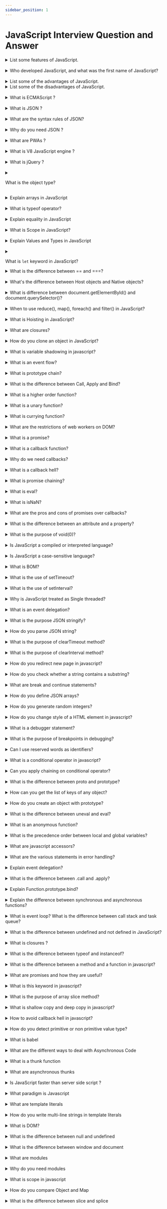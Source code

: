 ```yaml
---
sidebar_position: 1
---
```


# JavaScript Interview Question and Answer

<details >
<summary>
List some features of JavaScript.
</summary>

-    Lightweight
-    Interpreted programming language
-    Good for the applications which are network-centric
-    Complementary to Java
-    Complementary to HTML
-    Open source
-    Cross-platform
</details>

<br/>

<details>
<summary>
Who developed JavaScript, and what was the first name of JavaScript?
</summary>
JavaScript was developed by Brendan Eich, who was a Netscape programmer. Brendan Eich developed this new scripting language in just ten days in the year September 1995. At the time of its launch, JavaScript was initially called Mocha. After that, it was called Live Script and later known as JavaScript.

</details>

<br/>
<details>

<summary> 
 List some of the advantages of JavaScript.
</summary>

Some of the advantages of JavaScript are:

-    Server interaction is less
-    Feedback to the visitors is immediate
-    Interactivity is high
-    Interfaces are richer
</details>

<details>
<summary>
List some of the disadvantages of JavaScript.
</summary>
Some of the disadvantages of JavaScript are:

-    No support for multithreading
-    No support for multiprocessing
-    Reading and writing of files is not allowed
-    No support for networking applications.
</details>
<br/>

<details>
<summary>
What is ECMAScript ?
</summary>
ECMAScript is the scripting language that forms the basis of JavaScript. ECMAScript standardized by the ECMA International standards organization in the ECMA-262 and ECMA-402 specifications. The first edition of ECMAScript was released in 1997.
</details>
<br/>

<details>
<summary>
What is JSON ?
</summary>
JSON (JavaScript Object Notation) is a lightweight format that is used for data interchanging. It is based on a subset of JavaScript language in the way objects are built in JavaScript.
</details>
<br/>

<details>
<summary>
What are the syntax rules of JSON?
</summary>
Below are the list of syntax rules of JSON

-    The data is in name/value pairs
-    The data is separated by commas
-    Curly braces hold objects
-    Square brackets hold arrays
</details>
<br/>

<details>
<summary>
Why do you need JSON ?
</summary>
When exchanging data between a browser and a server, the data can only be text. Since JSON is text only, it can easily be sent to and from a server, and used as a data format by any programming language.
</details>
<br/>

<details>
<summary>
What are PWAs ?
</summary>
Progressive web applications (PWAs) are a type of mobile app delivered through the web, built using common web technologies including HTML, CSS and JavaScript. These PWAs are deployed to servers, accessible through URLs, and indexed by search engines.
</details>
<br/>

<details>
<summary>
What is V8 JavaScript engine ?
</summary>
V8 is an open source high-performance JavaScript engine used by the Google Chrome browser, written in C++. It is also being used in the node.js project. It implements ECMAScript and WebAssembly, and runs on Windows 7 or later, macOS 10.12+, and Linux systems that use x64, IA-32, ARM, or MIPS processors. Note: It can run standalone, or can be embedded into any C++ application.
</details>
<br/>

<details>
<summary>
What is jQuery ?
</summary>
jQuery is a popular cross-browser JavaScript library that provides Document Object Model (DOM) traversal, event handling, animations and AJAX interactions by minimizing the discrepancies across browsers. It is widely famous with its philosophy of “Write less, do more”.
</details>
<br/>

<details>
<summary>

What is the object type?

</summary>
The object type refers to a compound value where you can set properties (named locations) that each hold their own values of any type.

---

```js
var obj = {
     a: "hello Prabir", // property
     b: 20,
     c: true,
};
obj.a; // "hello Prabir", accessed with doted notation
obj.b; // 20
obj.c; // true

obj["a"]; // "hello Prabir", accessed with bracket notation
obj["b"]; // 20
obj["c"]; // true
```

</details>
<br/>

<details>
<summary>
Explain arrays in JavaScript
</summary>
An array is an object that holds values (of any type) not particularly in named properties/keys, but rather in numerically indexed positions:

---

```js
var arr = ["hello Prabir", 22, true];

arr[0]; // "hello Prabir"
arr[1]; // 22
arr[2]; // true
arr.length; // 3

typeof arr; // "object"
```

</details>
<br/>

<details>
<summary>
What is typeof operator?
</summary>
JavaScript provides a typeof operator that can examine a value and tell you what type it is:

---

```js
var a;
typeof a; // "undefined"

a = "hello Prabir";
typeof a; // "string"

a = 42;
typeof a; // "number"

a = true;
typeof a; // "boolean"

a = null;
typeof a; // "object" -- weird, bug

a = undefined;
typeof a; // "undefined"

a = { b: "c" };
typeof a; // "object"
```

</details>
<br/>

<details>
<summary>
Explain equality in JavaScript
</summary>
JavaScript has both strict and type–converting comparisons:

-    Strict comparison (e.g., ===) checks for value equality without allowing coercion
-    Abstract comparison (e.g. ==) checks for value equality with coercion allowed

---

```js
var a = "90";
var b = 90;

a == b; // true
a === b; // false
```

Some simple equalityrules:

-    If either value (aka side) in a comparison could be the true or false value, avoid == and use ===.
-    If either value in a comparison could be of these specific values (0, "", or [] -- empty array), avoid == and use ===.
-    In all other cases, you're safe to use ==. Not only is it safe, but in many cases it simplifies your code in a way that improves readability.
</details>
<br/>

<details>
<summary>
What is Scope in JavaScript?
</summary>
   In JavaScript, each function gets its own scope. Scope is basically a collection of variables as well as the rules for how those variables are accessed by name. Only code inside that function can access that function's scoped variables.

A variable name has to be unique within the same scope. A scope can be nested inside another scope. If one scope is nested inside another, code inside the innermost scope can access variables from either scope.

</details>
<br/>

<details>
<summary>
Explain Values and Types in JavaScript
</summary>
   JavaScript has typed values, not typed variables. The following built-in types are available:

-    string
-    number
-    boolean
-    null and undefined
-    object
-    symbol (new to ES6)

</details>
<br/>

<details>
<summary>

What is `let` keyword in JavaScript?

</summary>

In addition to creating declarations for variables at the function level, ES6 lets you declare variables to belong to individual blocks `(pairs of { .. })` , using the let keyword.

</details>

<details>
<summary>
What is the difference between == and ===?
</summary>
 == is the abstract equality operator while === is the strict equality operator. The == operator will compare for equality after doing any necessary type conversions. The === operator will not do type conversion, so if two values are not the same type === will simply return false. When using ==, funky things can happen, such as:

---

```js
1 == "1"; // true
1 == [1]; // true
1 == true; // true
0 == ""; // true
0 == "0"; // true
0 == false; // true
```

never to use the == operator, except for convenience when comparing against null or undefined, where a == null will return true if a is null or undefined.

```js
var a = null;
console.log(a == null); // true
console.log(a == undefined); // true
```

</details>
<br/>

<details>
<summary>
What's the difference between Host objects and Native objects?
</summary>

-    Native objects are objects that are part of the JavaScript language defined by the ECMAScript specification, such as String, Math, RegExp, Object, Function, etc.
-    Host objects are provided by the runtime environment (browser or Node), such as window, XMLHTTPRequest, etc.

</details>
<br/>

<details>
<summary>
What is difference between document.getElementById() and document.querySelector()?

</summary>

-    document.getElementById():

Returns an element object representing the element whose id property matches the specified string. Since element IDs are required to be unique if specified, they're a useful way to get access to a specific element quickly.

```js
element = document.getElementById(id);
```

-    document.querySelector():
     Returns the first matching Element node within the node's subtree. If no matching node is found, null is returned.

```js
element = document.querySelector(selectors);
```

-    document.querySelectorAll():
     Returns a NodeList containing all matching Element nodes within the node's subtree, or an empty NodeList if no matches are found.

```js
element = document.querySelectorAll(selectors);
```

</details>
<br/>

<details>
<summary>
When to use reduce(), map(), foreach() and filter() in JavaScript?
</summary>

-    forEach():
     It takes a callback function and run that callback function on each element of array one by one.

Basically forEach works as a traditional for loop looping over the array and providing array elements to do operations on them.

```js
var arr = [10, 20, 30];

arr.forEach(function (elem, index) {
     console.log(elem + " comes at " + index);
});
```

output:

```js
10 comes at 0
20 comes at 1
30 comes at 2
```

-    filter():
     The main difference between forEach() and filter() is that forEach just loop over the array and executes the callback but filter executes the callback and check its return value. If the value is true element remains in the resulting array but if the return value is false the element will be removed for the resulting array.

Note: filter does not update the existing array it will return a new filtered array every time.

```js
var arr = [10, 20, 30];

var result = arr.filter(function (elem) {
     return elem !== 20;
});
console.log(result);
```

output:

```js
[10, 30];
```

-    map():

map() like filter() & forEach() takes a callback and run it against every element on the array but whats makes it unique is it generate a new array based on your existing array.

Like filter(), map() also returns an array. The provided callback to map modifies the array elements and save them into the new array upon completion that array get returned as the mapped array.

```js
var arr = [10, 20, 30];

var mapped = arr.map(function (elem) {
     return elem * 10;
});
console.log(mapped);
```

output:

```js
[100, 200, 300];
```

-    reduce():

reduce() method of the array object is used to reduce the array to one single value.

```js
var arr1 = [10, 20, 30];

var sum = arr.reduce(function (sum, element) {
     return sum + element;
});
console.log(sum); // Output: 60
```

</details>
<br/>

<details>
<summary>
What is Hoisting in JavaScript?
</summary>

Hoisting is a JavaScript mechanism where variables and function declarations are moved to the top of their scope before code execution.

Example 01: Variable Hoisting

---

```js
console.log(message); // output : undefined
var message = "The variable Has been hoisted";
```

Example 02: Function Hoisting

---

```js
function hoist() {
     a = 20;
     var b = 100;
}

hoist();

console.log(a);
/* 
Accessible as a global variable outside hoist() function
Output: 20
*/

console.log(b);
/*
Since it was declared, it is confined to the hoist() function scope.
We can't print it out outside the confines of the hoist() function.
Output: ReferenceError: b is not defined
*/
```

All declarations (function, var, let, const and class) are hoisted in JavaScript, while the var declarations are initialized with undefined, but let and const declarations remain uninitialized.

```js
console.log(a);
let a = 3;

// Output: ReferenceError: a is not defined
```

They will only get initialized when their lexical binding (assignment) is evaluated during runtime by the JavaScript engine. This means we can’t access the variable before the engine evaluates its value at the place it was declared in the source code. This is what we call Temporal Dead Zone, A time span between variable creation and its initialization where they can’t be accessed.

</details>
<br/>

<details>
<summary>
What are closures?
</summary>
     A closure is the combination of a function and the lexical environment within which that function was declared. i.e, It is an inner function that has access to the outer or enclosing function’s variables. The closure has three scope chains.

-    Own scope where variables defined between its curly brackets
-    Outer function’s variables
-    Global variables

```js
function Welcome(name) {
     var greetingInfo = function (message) {
          console.log(message + " " + name);
     };
     return greetingInfo;
}
var myFunction = Welcome("Prabir");
myFunction("Welcome "); // Output: Welcome prabir
```

As per the above code, the inner function greetingInfo() has access to the variables in the outer function Welcome() even after outer function has returned.

</details>
<br/>

<details>
<summary>
How do you clone an object in JavaScript?
</summary>
Using the object spread operator ..., the object own enumerable properties can be copied into the new object. This creates a shallow clone of the object.

```js
const obj = { a: 1, b: 2 };
const shallowClone = { ...obj };
```

With this technique, prototypes are ignored. In addition, nested objects are not cloned, but rather their references get copied, so nested objects still refer to the same objects as the original. Deep-cloning is much more complex in order to effectively clone any type of object (Date, RegExp, Function, Set, etc) that may be nested within the object.

Other alternatives include:

JSON.parse(JSON.stringify(obj)) can be used to deep-clone a simple object, but it is CPU-intensive and only accepts valid JSON (therefore it strips functions and does not allow circular references).
Object.assign({}, obj) is another alternative.
Object.keys(obj).reduce((acc, key) => (acc[key] = obj[key], acc), {}) is another more verbose alternative that shows the concept in greater depth.

</details>
<br/>

<details>
<summary>
What is variable shadowing in javascript?
</summary>
Variable shadowing occurs when a variable declared within a certain scope (decision block, method, or inner class) has the same name as a variable declared in an outer scope. This outer variable is said to be shadowed.

If there is a variable in the global scope, and you'd like to create a variable with the same name in a function. The variable in the inner scope will temporarily shadow the variable in the outer scope.

```js
var value = 20;

function Hoist(value) {
     alert(value);
}

Hoist(30); //output:30
```

</details>
<br/>

<details>
<summary>
What is an event flow?
</summary>
Event flow is the order in which event is received on the web page. When you click an element that is nested in various other elements, before your click actually reaches its destination, or target element, it must trigger the click event each of its parent elements first, starting at the top with the global window object.

There are two ways of event flow

-    Top to Bottom(Event Capturing)
-    Bottom to Top (Event Bubbling)
</details>
<br/>

<details>
<summary>
What is prototype chain?
</summary>
Nearly all objects in JavaScript are instances of Object. That means all the objects in JavaScript inherit the properties and methods from Object.prototype. This is called Prototype chaining.

Prototype chaining is used to build new types of objects based on existing ones. It is similar to inheritance in a class based language. The prototype on object instance is available through Object.getPrototypeOf(object) or **proto** property whereas prototype on constructors function is available through Object.prototype.

```js
   function Person(firstName, lastName, age) {
  this.firstName = firstName;
  this.lastName = lastName;
  this.age = age;
}
//Person class created
Person.prototype.getFullName = function() {
  return this.firstName + " " + this.lastName;
}

// we have added getFullName method in Person’s prototype.
var person = new Person("Prabir", "Kumar", 25);
// It will create an instance of the Person class
> person.hasOwnProperty("firstName");  // true
> person.hasOwnProperty("getFullName");  // false
> person.getFullName(); // Prabir Kumar

```

</details>
<br/>

<details>
<summary>
What is the difference between Call, Apply and Bind?
</summary>

-    call():

     The call() method invokes a function with a given this value and arguments provided one by one

     ***

     ````js
              var employee1 = {firstName: 'Prabir', lastName: 'Kumar'};
              var employee2 = {firstName: 'Kumar', lastName: 'P'};

             function greet(greeting1, greeting2) {
              console.log(greeting1 + ' ' + this.firstName + ' ' + this.lastName+ ', '+ greeting2);
             }

             greet.call(employee1, 'Hello', 'How are you?'); // Hello Prabir Kumar, How are you?
            greet.call(employee2, 'Hello', 'How are you?'); // Hello Kumar P, How are you?

         ```
     ````

-    apply():
     Invokes the function and allows you to pass in arguments as an array

---

```js
var employee1 = { firstName: "Prabir", lastName: "Kumar" };
var employee2 = { firstName: "Kumar", lastName: "P" };

function greet(greeting1, greeting2) {
     console.log(greeting1 + " " + this.firstName + " " + this.lastName + ", " + greeting2);
}

greet.apply(employee1, ["Hello", "How are you?"]); // Hello Prabir Kumar, How are you?
greet.apply(employee2, ["Hello", "How are you?"]); // Hello Kumar P, How are you?
```

-    bind():

returns a new function, allowing you to pass in an array and any number of arguments

```js
var employee1 = { firstName: "Prabir", lastName: "Kumar" };
var employee2 = { firstName: "Kumar", lastName: "P" };

function greet(greeting1, greeting2) {
     console.log(greeting1 + " " + this.firstName + " " + this.lastName + ", " + greeting2);
}

var inviteEmployee1 = greet.bind(employee1);
var inviteEmployee2 = greet.bind(employee2);
inviteEmployee1("Hello", "How are you?"); // Hello Prabir Kumar, How are you?
inviteEmployee2("Hello", "How are you?"); // Hello Kumar P, How are you?
```

  </details>
  <br/>

<details>
<summary>
What is a higher order function?
</summary>

A Higher-Order function is a function that receives a function as an argument or returns the function as output.

For example, Array.prototype.map(), Array.prototype.filter() and Array.prototype.reduce() are some of the Higher-Order functions in javascript.

```js
const arr1 = [10, 20, 30];
const arr2 = arr1.map(function (item) {
     return item * 10;
});
console.log(arr2);
```

</details>
<br/>

<details>
<summary>
What is a unary function?
</summary>
Unary function (i.e. monadic) is a function that accepts exactly one argument. Let us take an example of unary function. It stands for single argument accepted by a function.

```js
const unaryFunction = (a) => console.log(a + 20); //Add 20 to the given argument and display the value
```

</details>
<br/>

<details>
<summary>
What is currying function?
</summary>

Currying is the process of taking a function with multiple arguments and turning it into a sequence of functions each with only a single argument.

```js
function volume(length) {
     return function (width) {
          return function (height) {
               return height * width * length;
          };
     };
}

volume(2)(6)(3); // 36
```

Curried functions are great to improve code re-usability and functional composition.

</details>
<br/>

<details>
<summary>
What are the restrictions of web workers on DOM?
</summary>
WebWorkers do not have access to below javascript objects since they are defined in an external files

-    Window object
-    Document object
-    Parent object
</details>
<br/>

<details>
<summary>
What is a promise?
</summary>
A promise is an object that may produce a single value some time in the future with either a resolved value or a reason that it’s not resolved(for example, network error). It will be in one of the 3 possible states: fulfilled, rejected, or pending. Syntax

---

```js
const promise = new Promise(function (resolve, reject) {
     // promise description
});
```

Promises are used to handle asynchronous operations. They provide an alternative approach for callbacks by reducing the callback hell and writing the cleaner code.

Promises have three states:

-    Pending: This is an initial state of the Promise before an operation begins
-    Fulfilled: This state indicates that specified operation was completed.
-    Rejected: This state indicates that the operation did not complete. In this case an error value will be thrown.
</details>
<br/>

<details>
<summary>
What is a callback function?
</summary>
A callback function is a function passed into another function as an argument. This function is invoked inside the outer function to complete an action.

```js
function add(a, b, callback) {
     const result = a + b;
     callback(result);
}

function logResult(result) {
     console.log(result);
}

add(2, 3, logResult); // logs "5"
```

In this example, we have a add function that takes three arguments: two numbers (a and b) and a callback function. The add function performs a simple addition operation and then invokes the callback function with the result.

We also have a second function called logResult that takes a single argument (the result of the addition) and logs it to the console.

In the last line of the example, we are calling the add function and passing it the numbers 2 and 3, along with the logResult function as a callback. This causes the add function to invoke the logResult function, passing it the result of the addition (5), which in turn logs the result to the console.

</details>
<br/>

<details>
<summary>
Why do we need callbacks?
</summary>

The callbacks are needed because javascript is a event driven language. That means instead of waiting for a response javascript will keep executing while listening for other events.

Let us take an example with first function invoking an API call(simulated by setTimeout) and next function which logs the message

```js
function firstFunction() {
     // Simulate a code delay
     setTimeout(function () {
          console.log("First function called");
     }, 1000);
}
function secondFunction() {
     console.log("Second function called");
}
firstFunction();
secondFunction();

Output;
// Second function called
// First function called
```

As observed from the output, javascript didnot wait for the response of first function and remaining code block get executed. So callbacks used in a way to make sure that certain code does not execute until other code finished execution.

</details>
<br/>

<details>
<summary>
What is a callback hell?
</summary>
Callback Hell is an anti-pattern with multiple nested callbacks which makes code hard to read and debug when dealing with asynchronous logic. The callback hell looks like below,

---

```js
async1(function() {
    async2(function() {
        async3(function() {
            async4(function() {
                ....
            });
        });
    });
});

```

</details>
<br/>

<details>
<summary>
What is promise chaining?
</summary>
The process of executing a sequence of asynchronous tasks one after another using promises is known as Promise chaining.

```js
new Promise(function (resolve, reject) {
     setTimeout(() => resolve(1), 1000);
})
     .then(function (result) {
          console.log(result); // 1
          return result * 2;
     })
     .then(function (result) {
          console.log(result); // 2
          return result * 3;
     })
     .then(function (result) {
          console.log(result); // 6
          return result * 4;
     });
```

In the above handlers, the result is passed to the chain of .then() handlers with the below work flow,

The initial promise resolves in 1 second,
After that .then handler is called by logging the result(1) and then return a promise with the value of result _ 2.
After that the value passed to the next .then handler by logging the result(2) and return a promise with result _ 3.
Finally the value passed to the last .then handler by logging the result(6) and return a promise with result \* 4.

</details>
<br/>

<details>
<summary>
What is eval?
</summary>
The eval() function evaluates JavaScript code represented as a string. The string can be a JavaScript expression, variable, statement, or sequence of statements.

```js
console.log(eval("3 + 2")); //  5
```

</details>
<br/>

<details>
<summary>
What is isNaN?
</summary>
The isNaN() function is used to determine whether a value is an illegal number (Not-a-Number) or not. i.e, This function returns true if the value equates to NaN. Otherwise it returns false.

```js
isNaN("Hello"); //true
isNaN("100"); //false
typeof NaN; //Number
```

</details>
<br/>

<details>
<summary>
What are the pros and cons of promises over callbacks?

</summary>
Below are the list of pros and cons of promises over callbacks,
Pros:

-    It avoids callback hell which is unreadable
-    Easy to write sequential asynchronous code with .then()
-    Easy to write parallel asynchronous code with Promise.all()
-    Solves some of the common problems of callbacks(call the callback too late, too early, many times and swallow errors/exceptions)

Cons:

-    It makes little complex code
-    You need to load a polyfill if ES6 is not supported
</details>
<br/>

<details>
<summary>
What is the difference between an attribute and a property?

</summary>
Attributes are defined on the HTML markup whereas properties are defined on the DOM. For example, the below HTML element has 2 attributes type and value,

```js
<input type="text" value="Name:">
```

You can retrieve the attribute value as below,

```js
const input = document.querySelector("input");
console.log(input.getAttribute("value")); // Good morning
console.log(input.value); // Good morning
```

And after you change the value of the text field to "Good evening", it becomes like

```js
console.log(input.getAttribute("value")); // Good morning
console.log(input.value); // Good evening
```

</details>
<br/>

<details>
<summary>
What is the purpose of void(0)?
</summary>
The void(0) is used to prevent the page from refreshing. This will be helpful to eliminate the unwanted side-effect, because it will return the undefined primitive value. It is commonly used for HTML document that uses href="JavaScript:void(0);" within an anchor(a) element. i.e, when you click a link, the browser loads a new page or refreshes the same page. But this behavior will be prevented using this expression.
For example, the below link notify the message without reloading the page

```js
<a href="JavaScript:void(0);" onclick="alert('Well done!')">
     Click Me!
</a>
```

</details>
<br/>

<details>
<summary>
Is JavaScript a compiled or interpreted language?
</summary>
JavaScript is an interpreted language, not a compiled language. An interpreter in the browser reads over the JavaScript code, interprets each line, and runs it. Nowadays modern browsers use a technology known as Just-In-Time (JIT) compilation, which compiles JavaScript to executable bytecode just as it is about to run.
</details>
<br/>

<details>
<summary>
Is JavaScript a case-sensitive language?
</summary>
Yes, JavaScript is a case sensitive language. The language keywords, variables, function & object names, and any other identifiers must always be typed with a consistent capitalization of letters.

</details>
<br/>

<details>
<summary>
What is BOM?

</summary>
The Browser Object Model (BOM) allows JavaScript to "talk to" the browser. It consists of the objects navigator, history, screen, location and document which are children of window. The Browser Object Model is not standardized and can change based on different browsers.

</details>
<br/>

<details>
<summary>
What is the use of setTimeout?
</summary>
The setTimeout() method is used to call a function or evaluates an expression after a specified number of milliseconds. For example, let us log a message after 2 seconds using setTimeout method,

```js
setTimeout(function () {
     console.log("Heyy Prabir");
}, 2000);
```

</details>
<br/>

<details>
<summary>
What is the use of setInterval?

</summary>
The setInterval() method is used to call a function or evaluates an expression at specified intervals (in milliseconds). For example, let us log a message after 2 seconds using setInterval method,

```js
setInterval(function () {
     console.log("Heyy Prabir");
}, 2000);
```

</details>
<br/>

<details>
<summary>
Why is JavaScript treated as Single threaded?

</summary>
JavaScript is a single-threaded language. Because the language specification does not allow the programmer to write code so that the interpreter can run parts of it in parallel in multiple threads or processes. Whereas languages like java, go, C++ can make multi-threaded and multi-process programs.
</details>
<br/>

<details>
<summary>
What is an event delegation?
</summary>
Event delegation is a technique for listening to events where you delegate a parent element as the listener for all of the events that happen inside it. For example, if you wanted to detect field changes in inside a specific form, you can use event delegation technique,

```js
var form = document.querySelector("#registration-form");

// Listen for changes to fields inside the form
form.addEventListener(
     "input",
     function (event) {
          // Log the field that was changed
          console.log(event.target);
     },
     false
);
```

</details>
<br/>

<details>
<summary>
What is the purpose JSON stringify?
</summary>
When sending data to a web server, the data has to be in a string format. You can achieve this by converting JSON object into a string using stringify() method.

```js
var userJSON = { name: "Prabir", age: 25 };
var userString = JSON.stringify(user);
console.log(userString); //"{"name":"Prabir","age":25}"
```

</details>
<br/>

<details>
<summary>
How do you parse JSON string?
</summary>
When receiving the data from a web server, the data is always in a string format. But you can convert this string value to javascript object using parse() method.

```js
var userString = '{"name":"Prabir","age":25}';
var userJSON = JSON.parse(userString);
console.log(userJSON); // {name: "Prabir", age: 25}
```

</details>
<br/>

<details>
<summary>
What is the purpose of clearTimeout method?
</summary>

The clearTimeout() function is used in javascript to clear the timeout which has been set by setTimeout() function before that. i.e, The return value of setTimeout() function is stored in a variable and it’s passed into the clearTimeout() function to clear the timer. For example, the below setTimeout method is used to display the message after 3 seconds. This timeout can be cleared by clearTimeout() method.

```js
var msg;
function greeting() {
     alert("Heyy Prabir");
}
function start() {
     msg = setTimeout(greeting, 4000);
}
function stop() {
     clearTimeout(msg);
}
```

</details>
<br/>

<details>
<summary>
What is the purpose of clearInterval method?
</summary>
The clearInterval() function is used in javascript to clear the interval which has been set by setInterval() function. i.e, The return value returned by setInterval() function is stored in a variable and it’s passed into the clearInterval() function to clear the interval. For example, the below setInterval method is used to display the message for every 3 seconds. This interval can be cleared by clearInterval() method.

```js
var msg;
function greeting() {
     alert("Heyy Prabir");
}
function start() {
     msg = setInterval(greeting, 4000);
}
function stop() {
     clearInterval(msg);
}
```

</details>
<br/>

<details>
<summary>
How do you redirect new page in javascript?

</summary>
In vanilla javascript, you can redirect to a new page using location property of window object. The syntax would be as follows,

```js
function redirect() {
     window.location.href = "newPage.html";
}
```

</details>
<br/>

<details>
<summary>
How do you check whether a string contains a substring?

</summary>
There are 3 possible ways to check whether a string contains a substring or not,

---

a.) Using includes: ES6 provided String.prototype.includes method to test a string contains a substring.

```js
var mainString = "prabir",
     subString = "prab";
mainString.includes(subString);
```

---

b.) Using indexOf: In an ES5 or older environments, you can use String.prototype.indexOf which returns the index of a substring. If the index value is not equal to -1 then it means the substring exist in the main string.

```js
var mainString = "prabir",
     subString = "prab";
mainString.indexOf(subString) !== -1;
```

---

c.) Using RegEx: The advanced solution is using Regular expression test method(RegExp.test), which allows for testing for against regular expressions

```js
var mainString = "prabir",
     regex = "/prab/";
regex.test(mainString);
```

</details>
<br/>

<details>
<summary>
What are break and continue statements?
</summary>
The break statement is used to "jumps out" of a loop. i.e, It breaks the loop and continues executing the code after the loop.

```js
for (i = 0; i < 10; i++) {
     if (i === 5) {
          break;
     }
     text += "Number: " + i + "<br>";
}
```

The continue statement is used to "jumps over" one iteration in the loop. i.e, It breaks one iteration (in the loop), if a specified condition occurs, and continues with the next iteration in the loop.

```js
for (i = 0; i < 10; i++) {
     if (i === 5) {
          continue;
     }
     text += "Number: " + i + "<br>";
}
```

</details>
<br/>

<details>
<summary>
How do you define JSON arrays?
</summary>
JSON arrays are written inside square brackets and array contain javascript objects. For example, the JSON array of users would be as below,

```js
"users":[
  {"firstName":"Prabir", "lastName":"Kumar"},
  {"firstName":"Anurag", "lastName":"Tiwari"},
  {"firstName":"Prithvi", "lastName":"Raj"}
]

```

</details>
<br/>

<details>
<summary>
How do you generate random integers?

</summary>
You can use Math.random() with Math.floor() to return random integers. For example, if you want generate random integers between 1 to 10, the multiplication factor should be 10,

```js
Math.floor(Math.random() * 10) + 1; // returns a random integer from 1 to 10
Math.floor(Math.random() * 100) + 1; // returns a random integer from 1 to 100
```

</details>
<br/>

<details>
<summary>
How do you change style of a HTML element in javascript?
</summary>
You can change inline style or classname of a HTML element using javascript

1.   Using style property: You can modify inline style using style property

```js
document.getElementById("title").style.fontSize = "40px";
```

2. Using ClassName property: It is easy to modify element class using className property

```js
document.getElementById("title").style.className = "custom-title";
```

</details>
<br/>

<details>
<summary>
What is a debugger statement?
</summary>
The debugger statement invokes any available debugging functionality, such as setting a breakpoint. If no debugging functionality is available, this statement has no effect. For example, in the below function a debugger statement has been inserted. So execution is paused at the debugger statement just like a breakpoint in the script source.

```js
function getProfile() {
     // code goes here
     debugger;
     // code goes here
}
```

</details>
<br/>

<details>
<summary>
What is the purpose of breakpoints in debugging?
</summary>
You can set breakpoints in the javascript code once the debugger statement is executed and debugger window pops up. At each breakpoint, javascript will stop executing, and let you examine the JavaScript values. After examining values, you can resume the execution of code using play button.
</details>
<br/>

<details>
<summary>
Can I use reserved words as identifiers?
</summary>
No, you cannot use the reserved words as variables, labels, object or function names.

```js
var else = "hello"; // Uncaught SyntaxError: Unexpected token else

```

</details>
<br/>

<details>
<summary>
What is a conditional operator in javascript?
</summary>
The conditional (ternary) operator is the only JavaScript operator that takes three operands which acts as a shortcut for if statement.

```js
var isAuthenticated = false;
console.log(isAuthenticated ? "Hello, welcome" : "Sorry, you are not authenticated");
```

</details>
<br/>

<details>
<summary>
Can you apply chaining on conditional operator?

</summary>
Yes, you can apply chaining on conditional operator similar to if … else if … else if … else chain. The syntax is going to be as below,

```js
function traceValue(someParam) {
     return condition1 ? value1 : condition2 ? value2 : condition3 ? value3 : value4;
}

// The above conditional operator is equivalent to:

function traceValue(someParam) {
     if (condition1) {
          return value1;
     } else if (condition2) {
          return value2;
     } else if (condition3) {
          return value3;
     } else {
          return value4;
     }
}
```

</details>
<br/>

<details>
<summary>
What is the difference between proto and prototype?
</summary>
          The __proto__ object is the actual object that is used in the lookup chain to resolve methods, etc. Whereas prototype is the object that is used to build __proto__ when you create an object with new

```js
new Employee().__proto__ === Employee.prototype;
new Employee().prototype === undefined;
```

</details>
<br/>

<details>
<summary>
How can you get the list of keys of any object?

</summary>
You can use Object.keys() method which is used return an array of a given object's own property names, in the same order as we get with a normal loop. For example, you can get the keys of a user object,

```js
const user = {
     name: "Prabir",
     gender: "male",
     age: 40,
};

console.log(Object.keys(user)); //['name', 'gender', 'age']
```

</details>
<br/>

<details>
<summary>
How do you create an object with prototype?
</summary>
The Object.create() method is used to create a new object with the specified prototype object and properties. i.e, It uses existing object as the prototype of the newly created object. It returns a new object with the specified prototype object and properties.

```js
const user = {
     name: "Prabir",
     printInfo: function () {
          console.log(`My name is ${this.name}.`);
     },
};

const admin = Object.create(person);
admin.name = "Kumar"; // Remember that "name" is a property set on "admin" but not on "user" object
admin.printInfo(); // My name is Kumar
```

</details>
<br/>

<details>
<summary>
What is the difference between uneval and eval?
</summary>
The uneval() function returns the source of a given object; whereas the eval function does the opposite, by evaluating that source code in a different memory area.

```js
var msg = uneval(function greeting() {
     return "Hello, Prabir Kumar";
});
var greeting = eval(msg);
greeting(); // returns "Hello, Prabir Kumar"
```

</details>
<br/>

<details>
<summary>
What is an anonymous function?
</summary>
An anonymous function is a function without a name! Anonymous functions are commonly assigned to a variable name or used as a callback function. The syntax would be as below,

```js
function (optionalParameters) {
  //do something
}

const myFunction = function(){ //Anonymous function assigned to a variable
  //do something
};

[1, 2, 3].map(function(element){ //Anonymous function used as a callback function
  //do something
});

```

Example:

```js
var x = function (a, b) {
     return a * b;
};
var z = x(2, 10);
console.log(z); // 20
```

</details>
<br/>

<details>
<summary>
What is the precedence order between local and global variables?
</summary>
A local variable takes precedence over a global variable with the same name.

---

```js
var msg = "Good morning";
function greeting() {
     msg = "Good Evening";
     console.log(msg);
}
greeting();
```

</details>
<br/>

<details>
<summary>
What are javascript accessors?
</summary>
ECMAScript 5 introduced javascript object accessors or computed properties through getters and setters. Getters uses get keyword whereas Setters uses set keyword.

```js
var user = {
  firstName: "Prabir",
  lastName : "Kumar",
  language : "en",
  get lang() {
    return this.language;
  }
  set lang(lang) {
  this.language = lang;
  }
};
console.log(user.lang); // getter access lang as en
user.lang = 'fr';
console.log(user.lang); // setter used to set lang as fr

```

</details>
<br/>

<details>
<summary>
What are the various statements in error handling?
</summary>
Below are the list of statements used in an error handling,

1. try: This statement is used to test a block of code for errors
2. catch: This statement is used to handle the error
3. throw: This statement is used to create custom errors.
4. finally: This statement is used to execute code after try and catch regardless of the result.
  </details>
  <br/>

<details>
<summary>
Explain event delegation?

</summary>
Event delegation is a technique involving adding event listeners to a parent element instead of adding them to the descendant elements. The listener will fire whenever the event is triggered on the descendant elements due to event bubbling up the DOM. The benefits of this technique are:

-    Memory footprint goes down because only one single handler is needed on the parent element, rather than having to attach event handlers on each descendant.
-    There is no need to unbind the handler from elements that are removed and to bind the event for new elements.

</details>
<br/>

<details>
<summary>
What is the difference between .call and .apply?
</summary>
Both .call and .apply are used to invoke functions and the first parameter will be used as the value of this within the function. However, .call takes in comma-separated arguments as the next arguments while .apply takes in an array of arguments as the next argument. An easy way to remember this is C for call and comma-separated and A for apply and an array of arguments.

```js
function add(a, b) {
     return a + b;
}

console.log(add.call(null, 3, 2)); // 5
console.log(add.apply(null, [3, 2])); // 5
```

</details>
<br/>

<details>
<summary>
Explain Function.prototype.bind?
</summary>
The bind() method creates a new function that, when called, has its this keyword set to the provided value, with a given sequence of arguments preceding any provided when the new function is called.

In my experience, it is most useful for binding the value of this in methods of classes that you want to pass into other functions. This is frequently done in React components.

</details>
<br/>

<details>
<summary>
Explain the difference between synchronous and asynchronous functions?
</summary>

-    Synchronous functions are blocking while asynchronous functions are not. In synchronous functions, statements complete before the next statement is run. In this case, the program is evaluated exactly in order of the statements and execution of the program is paused if one of the statements take a very long time.

-    Asynchronous functions usually accept a callback as a parameter and execution continue on the next line immediately after the asynchronous function is invoked. The callback is only invoked when the asynchronous operation is complete and the call stack is empty. Heavy duty operations such as loading data from a web server or querying a database should be done asynchronously so that the main thread can continue executing other operations instead of blocking until that long operation to complete (in the case of browsers, the UI will freeze).

</details>
<br/>

<details>
<summary>
What is event loop? What is the difference between call stack and task queue?
</summary>

-    The event loop is a single-threaded loop that monitors the call stack and checks if there is any work to be done in the task queue. If the call stack is empty and there are callback functions in the task queue, a function is dequeued and pushed onto the call stack to be executed.

-    If you haven't already checked out Philip Robert's talk on the Event Loop, you should. It is one of the most viewed videos on JavaScript

</details>
<br/>

<details>
<summary>
What is the difference between undefined and not defined in JavaScript?
</summary>

```js
var x; // declaring x
console.log(x); // output: undefined
```

var x = 1 is both declaration and definition (also we can say we are doing initialisation), Here declaration and assignment of value happen inline for variable x, In JavaScript every variable declaration and function declaration brings to the top of its current scope in which It is declared then assignment happen in order this term is called hoisting.

A variable can be declared but not defined. When we try to access it, It will result undefined.

```js
var x; // Declaration
typeof x === "undefined"; // Will return true
```

A variable can be neither declared nor defined. When we try to reference such variable then the result will be not defined.

```js
console.log(y); // Output: ReferenceError: y is not defined
```

</details>
<br/>

<details>
<summary>
What is closures ?
</summary>
A closure is a function object that has access to variables in its enclosing lexical scope, even when the function is invoked outside that scope. In other words, a closure gives you access to an outer function's scope from an inner function.

```js
function outerFunction(x) {
     let outerVariable = x;

     return function innerFunction(y) {
          return outerVariable + y;
     };
}

let closure = outerFunction(10);
console.log(closure(5)); // 15
```

In this example, the inner function innerFunction is a closure. It has access to the outerVariable variable from its enclosing scope (the outerFunction). When we invoke the closure by calling closure(5), it returns the value of outerVariable + y (10 + 5), which is 15.

A closure is created when an inner function is defined inside an outer function, and the inner function references variables defined in the outer function. The inner function is returned from the outer function, and when it's invoked it has access to the scope of the outer function.

</details>
<br/>

<details>
<summary>
What is the difference between typeof and instanceof?
</summary>
typeof is an operator that returns a string with the type of whatever you pass.

The typeof operator checks if a value belongs to one of the seven basic types: number, string, boolean, object, function, undefined or Symbol.

typeof(null) will return object.

instanceof is much more intelligent: it works on the level of prototypes. In particular, it tests to see if the right operand appears anywhere in the prototype chain of the left. instanceof doesn’t work with primitive types. It instanceof operator checks the current object and returns true if the object is of the specified type, for example:

```js
var dog = new Animal();
dog instanceof Animal; // Output : true
```

Here dog instanceof Animal is true since dog inherits from Animal.prototype

```js
var name = new String("xyz");
name instanceof String; // Output : true
```

</details>
<br/>

<details>
<summary>
What is the difference between a method and a function in javascript?
</summary>
In JS, that difference is quite subtle. A function is a piece of code that is called by name and function itself not associated with any object and not defined inside any object. It can be passed data to operate on (i.e. parameter) and can optionally return data (the return value).

---

```js
// Function statement
function myFunc() {
     // Do some stuff;
}

// Calling the function
myFunc();
```

Here myFunc() function call is not associated with object hence not invoked through any object.

A function can take a form of immediately invoked function expression (IIFE):

```js
// Anonymous Self-invoking Function
(function () {
     // Do some stuff;
})();
```

Finally there are also arrow functions:

```js
const myFunc = (arg) => {
     console.log("hello", arg);
};
```

A method is a piece of code that is called by its name and that is associated with the object. Methods are functions. When you call a method like this obj1.myMethod(), the reference to obj1 gets assigned (bound) to this variable. In other words, the value of this will be obj1 inside myMethod.

</details>
<br/>

<details>
<summary>
What are promises and how they are useful?
</summary>
We use promises for handling asynchronous interactions in a sequential manner. They are especially useful when we need to do an async operation and THEN do another async operation based on the results of the first one. For example, if you want to request the list of all flights and then for each flight you want to request some details about it. The promise represents the future value. It has an internal state (pending, fulfilled and rejected) and works like a state machine.

A promise object has then method, where you can specify what to do when the promise is fulfilled or rejected.

You can chain then() blocks, thus avoiding the callback hell. You can handle errors in the catch() block. After a promise is set to fulfilled or rejected state, it becomes immutable.

</details>
<br/>

<details>
<summary>
What is this keyword in javascript? 
</summary>
The following rules are applied when we use this keyword in javascript

1. If the new keyword is used when calling the function, this inside the function is a brand new object.
2. If apply, call, or bind are used to call/create a function, this inside the function is the object that is passed in as the argument.
3. If a function is called as a method, such as obj.method() — this is the object that the function is a property of.
4. If a function is invoked as a free function invocation, meaning it was invoked without any of the conditions present above, this is the global object. In a browser, it is the window object. If in strict mode ('use strict'), this will be undefined instead of the global object.
5. If multiple of the above rules apply, the rule that is higher wins and will set the this value.
6. If the function is an ES2015 arrow function, it ignores all the rules above and receives the this value of its surrounding scope at the time it is created.
  </details>
  <br/>

<details>
<summary>
What is the purpose of array slice method?

</summary>
The slice() method returns the selected elements in an array as a new array object. It selects the elements starting at the given start argument, and ends at the given optional end argument without including the last element. If you omit the second argument then it selects till the end. Some of the examples of this method are,

```js
let arrayIntegers = [1, 2, 3, 4, 5];
let arrayIntegers1 = arrayIntegers.slice(0, 2); // returns [1,2]
let arrayIntegers2 = arrayIntegers.slice(2, 3); // returns [3]
let arrayIntegers3 = arrayIntegers.slice(4); //returns [5]
```

Note: Slice method wonot mutate the original array but it returns the subset as new array.

</details>
<br/>

<details>
<summary>
What is shallow copy and deep copy in javascript?
</summary>

Shallow copy:

Shallow copy is a bit-wise copy of an object. A new object is created that has an exact copy of the values in the original object. If any of the fields of the object are references to other objects, just the reference addresses are copied i.e., only the memory address is copied.

Deep copy:

A deep copy copies all fields, and makes copies of dynamically allocated memory pointed to by the fields. A deep copy occurs when an object is copied along with the objects to which it refers.

A Shallow copy of the object can be done using object.assign() method in javascript.

---

```js
let obj = {
     a: 1,
     b: 2,
};
let objCopy = Object.assign({}, obj);
console.log(objCopy); // Result - { a: 1, b: 2 }
```

A Deep copy of the object can be done using JSON.parse(JSON.stringify(object));

---

```js
let obj = {
     a: 1,
     b: {
          c: 2,
     },
};
let newObj = JSON.parse(JSON.stringify(obj));
obj.b.c = 20;
console.log(obj); // { a: 1, b: { c: 20 } }
console.log(newObj); // { a: 1, b: { c: 2 } } (New Object Intact!)
```

</details>
<br/>

<details>
<summary>
How to avoid callback hell in javascript?
</summary>
Callback hell is a phenomenon that afflicts a JavaScript developer when he tries to execute multiple asynchronous operations one after the other. Some people call it to be the pyramid of doom.

Example:

```js
doSomething(param1, param2, function (err, paramx) {
     doMore(paramx, function (err, result) {
          insertRow(result, function (err) {
               yetAnotherOperation(someparameter, function (s) {
                    somethingElse(function (x) {});
               });
          });
     });
});
```

Techniques for avoiding callback hell

-    Write comments
-    Split functions into smaller functions
-    Using Async.js
-    Using Promises
-    Using Async-Await

</details>
<br/>

<details>
<summary>
How do you detect primitive or non primitive value type?
</summary>
In JavaScript, primitive types include boolean, string, number, BigInt, null, Symbol and undefined. Whereas non-primitive types include the Objects. But you can easily identify them with the below function,

```js
var myPrimitive = 30;
var myNonPrimitive = {};
function isPrimitive(val) {
     return Object(val) !== val;
}

isPrimitive(myPrimitive);
isPrimitive(myNonPrimitive);
```

If the value is a primitive data type, the Object constructor creates a new wrapper object for the value. But If the value is a non-primitive data type (an object), the Object constructor will give the same object.

</details>
<br/>

<details>
<summary>
What is babel
</summary>
Babel is a JavaScript transpiler to convert ECMAScript 2015+ code into a backwards compatible version of JavaScript in current and older browsers or environments. Some of the main features are listed below,

-    Transform syntax
-    Polyfill features that are missing in your target environment (using @babel/polyfill)
-    Source code transformations (or codemods)

</details>
<br/>

<details>
<summary>
What are the different ways to deal with Asynchronous Code
</summary>
        Below are the list of different ways to deal with Asynchronous code.

-    Callbacks
-    Promises
-    Async/await
-    Third-party libraries such as async.js,bluebird etc
</details>
<br/>

<details>
<summary>
What is a thunk function
</summary>
A thunk is just a function which delays the evaluation of the value. It doesn’t take any arguments but gives the value whenever you invoke the thunk. i.e, It is used not to execute now but it will be sometime in the future. Let's take a synchronous example,

```js
const add = (x, y) => x + y;

const thunk = () => add(2, 3);

thunk(); // 5
```

</details>
<br/>

<details>
<summary>
What are asynchronous thunks
</summary>
The asynchronous thunks are useful to make network requests. Let's see an example of network requests,

```js
function fetchData(fn) {
     fetch("https://jsonplaceholder.typicode.com/todos/1")
          .then((response) => response.json())
          .then((json) => fn(json));
}

const asyncThunk = function () {
     return fetchData(function getData(data) {
          console.log(data);
     });
};

asyncThunk();
```

The getData function won't be called immediately but it will be invoked only when the data is available from API endpoint. The setTimeout function is also used to make our code asynchronous. The best real time example is redux state management library which uses the asynchronous thunks to delay the actions to dispatch.

</details>
<br/>

<details>
<summary>
Is JavaScript faster than server side script ?
</summary>
Yes, JavaScript is faster than server side script. Because JavaScript is a client-side script it does not require any web server’s help for its computation or calculation. So JavaScript is always faster than any server-side script like ASP, PHP, etc.
</details>
<br/>

<details>
<summary>
What paradigm is Javascript
</summary>
JavaScript is a multi-paradigm language, supporting imperative/procedural programming, Object-Oriented Programming and functional programming. JavaScript supports Object-Oriented Programming with prototypical inheritance.
</details>
<br/>

<details>
<summary>
What are template literals
</summary>
Template literals or template strings are string literals allowing embedded expressions. These are enclosed by the back-tick (`) character instead of double or single quotes. In E6, this feature enables using dynamic expressions as below,

```js
 var greeting = `Welcome to JS World, Mr. ${firstName} ${lastName}.`;

 //In ES5, you need break string like below,

 var greeting = 'Welcome to JS World, Mr. ' + firstName + ' ' + lastName.`
```

Note: You can use multi-line strings and string interpolation features with template literals.

</details>
<br/>

<details>
<summary>
How do you write multi-line strings in template literals
</summary>
In ES5, you would have to use newline escape characters('\n') and concatenation symbols(+) in order to get multi-line strings.

```js
console.log("This is string sentence 1\n" + "This is string sentence 2");
```

Whereas in ES6, You don't need to mention any newline sequence character,

```js
console.log(`This is string sentence
'This is string sentence 2`);
```

</details>
<br/>

<details>
<summary>
What is DOM?
</summary>
DOM stands for Document Object Model.  DOM is a programming interface for HTML and XML documents.
When the browser tries to render an HTML document, it creates an object based on the HTML document called DOM. Using this DOM, we can manipulate or change various elements inside the HTML document.

-    ## Example of how HTML code gets converted to DOM:

```js
<html>
     <head>
          <title>JAVASCRIPT</title>
     </head>
     <body>
          <p>I love js</p>
     </body>
</html>
```

</details>
<br/>

<details>
<summary>
What is the difference between null and undefined
</summary>

1. Null:

-    It is an assignment value which indicates that variable points to no object.
-    Type of null is object.
-    The null value is a primitive value that represents the null, empty, or non-existent reference.
-    Indicates the absence of a value for a variable.
-    Converted to zero (0) while performing primitive operations.

2.   Undefined:

-    It is not an assignment value where a variable has been declared but has not yet been assigned a value.
-    Type of undefined is undefined.
-    The undefined value is a primitive value used when a variable has not been assigned a value.
-    Indicates absence of variable itself.
-    Converted to NaN while performing primitive operations
</details>
<br/>

<details>
<summary>
What is the difference between window and document

</summary>

1. Window:

-    It is the root level element in any web page.
-    By default window object is available implicitly in the page.
-    It has methods like `alert()`, `confirm()` and properties like document, location. 2. Document:
     -    It is the direct child of the window object. This is also known as Document Object Model(DOM).
     -    You can access it via window.document or document.
     -    It provides methods like getElementById, getElementsByTagName, createElement etc.

</details>
       <br/>

<details>
<summary>
What are modules

</summary>
Modules refer to small units of independent, reusable code and also act as the foundation of many JavaScript design patterns. Most of the JavaScript modules export an object literal, a function, or a constructor.
</details>
<br/>

<details>
<summary>
Why do you need modules
</summary>
Below are the list of benefits using modules in javascript ecosystem

-    Maintainability
-    Reusability
-    Namespacing

</details>
<br/>

<details>
<summary>
What is scope in javascript

</summary>
Scope is the accessibility of variables, functions, and objects in some particular part of your code during runtime. In other words, scope determines the visibility of variables and other resources in areas of your code.
</details>
<br/>

<details>
<summary>
How do you compare Object and Map
</summary>
Objects are similar to Maps in that both let you set keys to values, retrieve those values, delete keys, and detect whether something is stored at a key. Due to this reason, Objects have been used as Maps historically. But there are important differences that make using a Map preferable in certain cases.

-    The keys of an Object are Strings and Symbols, whereas they can be any value for a Map, including functions, objects, and any primitive.
-    The keys in Map are ordered while keys added to Object are not. Thus, when iterating over it, a Map object returns keys in order of insertion.
-    You can get the size of a Map easily with the size property, while the number of properties in an Object must be determined manually.
-    A Map is an iterable and can thus be directly iterated, whereas iterating over an Object requires obtaining its keys in some fashion and iterating over them.
-    An Object has a prototype, so there are default keys in the map that could collide with your keys if you're not careful. As of ES5 this can be bypassed by using map = Object.create(null), but this is seldom done.
-    A Map may perform better in scenarios involving frequent addition and removal of key pairs.
</details>
<br/>

<details>
<summary>
What is the difference between slice and splice

</summary>

1. Slice:
     - Doesn't modify the original array(immutable) .
     - Returns the subset of original array.
     - Used to pick the elements from array.
2. Splice:
     - Modifies the original array(mutable).
     - Returns the deleted elements as array.

</details>
       <br/>
